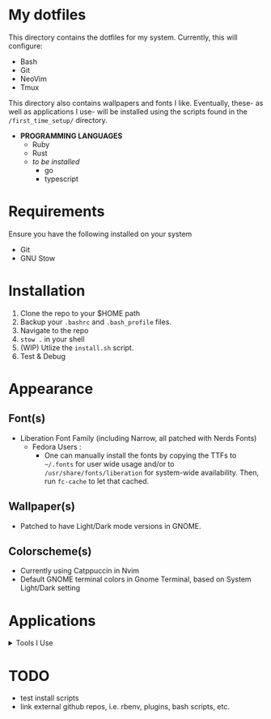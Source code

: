 # My dotfiles

This directory contains the dotfiles for my system. Currently, this will configure:
- Bash
- Git
- NeoVim
- Tmux

This directory also contains wallpapers and fonts I like. Eventually, these- as well as applications I use- will be installed using the scripts found in the `/first_time_setup/` directory.
- **PROGRAMMING LANGUAGES**
    - Ruby
    - Rust
    - *to be installed*
        - go
        - typescript
# Requirements
Ensure you have the following installed on your system
- Git
- GNU Stow
# Installation
1. Clone the repo to your $HOME path
2. Backup your `.bashrc` and `.bash_profile` files.
3. Navigate to the repo
4. `stow .` in your shell
5. (WIP) Utlize the `install.sh` script.
6. Test & Debug
# Appearance
## Font(s)
- Liberation Font Family (including Narrow, all patched with Nerds Fonts)
    - Fedora Users :
        - One can manually install the fonts by copying the TTFs to `~/.fonts` for user wide usage and/or to `/usr/share/fonts/liberation` for system-wide availability. Then, run `fc-cache` to let that cached.
## Wallpaper(s)
- Patched to have Light/Dark mode versions in GNOME.
## Colorscheme(s)
- Currently using Catppuccin in Nvim
- Default GNOME terminal colors in Gnome Terminal, based on System Light/Dark setting
# Applications
<details>
<summary>Tools I Use</summary>

- Back-Ups
  - Backups (provided by `deja-dup`) for Home Directory backups
  - Btrfs-Assistant for "restore point\[s] when a system configuration goes wrong"
- General Productivity
  - GUI
    - Synfig (Animation Software)
      - Google Chrome (Keyboard Training via zsa.io) - not included. download urself
      - LibreOffice Suite (Office Productivity Suite) - not included. download urself
      - Firefox (Web Browser)
        - Extensions:
          - ProtonPass
          - ProtonVPN
          - UBlock Origin
          - Privacy Badger
          - Dark Reader
          - Flagfox
          - Tree Style Tab
        - Obsidian (Note Taking) - config occurs on Sync
          - Theme: Minimal
          - (Community) Plugins:
            - Highightr
            - Calendar
            - Periodic Notes
            - Folder Notes
            - Waypoint
            - Hider
            - Style Settings
            - Minimal Theme Settings
- Development Tools
  - Terminal
    - GNU Stow
      - Git
      - Bat (`cat` improvement)
      - LSD
      - **Ruby Development**
        - rbenv
      - **Rust Development**
        - rustup
      - **V Development**
        - *TBA*
      - NeoVIM
        - Plugins:
          - Colorschemes:
            - Catppuccin
          - Kickstart defaults:
            - Autopairs
            - Cmp
            - Conform
            - Debug
            - Git Signs
            - Indent Line
            - Lint
            - LSP Config
            - Mini
            - NeoTree
            - Telescope
            - Todo Comments
            - Treesitter
            - WhichKey
          - Custom plugins:
            - Auto Dark Mode
              - Vim-Bundler
              - Vim-Commentary
              - Vim-Endwise
              - Vim-Fugitive
              - Vim-Rails
              - Vim-Tmux
              - Neoscroll
      - Tmux
        - Plugins:
          - TPM (plugin manager)
          - Tmux-Sensible
          - Tmux-Which-Key

</details>

# TODO
- test install scripts
- link external github repos, i.e. rbenv, plugins, bash scripts, etc.
